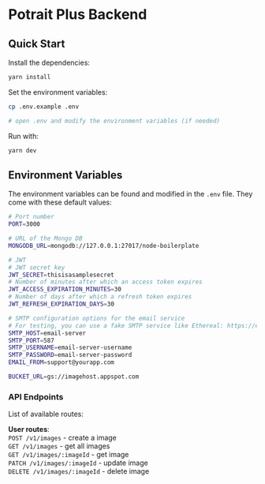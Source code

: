 # Potrait Plus Backend

## Quick Start

Install the dependencies:

```bash
yarn install
```

Set the environment variables:

```bash
cp .env.example .env

# open .env and modify the environment variables (if needed)
```

Run with:

```bash
yarn dev
```

## Environment Variables

The environment variables can be found and modified in the `.env` file. They come with these default values:

```bash
# Port number
PORT=3000

# URL of the Mongo DB
MONGODB_URL=mongodb://127.0.0.1:27017/node-boilerplate

# JWT
# JWT secret key
JWT_SECRET=thisisasamplesecret
# Number of minutes after which an access token expires
JWT_ACCESS_EXPIRATION_MINUTES=30
# Number of days after which a refresh token expires
JWT_REFRESH_EXPIRATION_DAYS=30

# SMTP configuration options for the email service
# For testing, you can use a fake SMTP service like Ethereal: https://ethereal.email/create
SMTP_HOST=email-server
SMTP_PORT=587
SMTP_USERNAME=email-server-username
SMTP_PASSWORD=email-server-password
EMAIL_FROM=support@yourapp.com

BUCKET_URL=gs://imagehost.appspot.com
```

### API Endpoints

List of available routes:

**User routes**:\
`POST /v1/images` - create a image\
`GET /v1/images` - get all images\
`GET /v1/images/:imageId` - get image\
`PATCH /v1/images/:imageId` - update image\
`DELETE /v1/images/:imageId` - delete image
